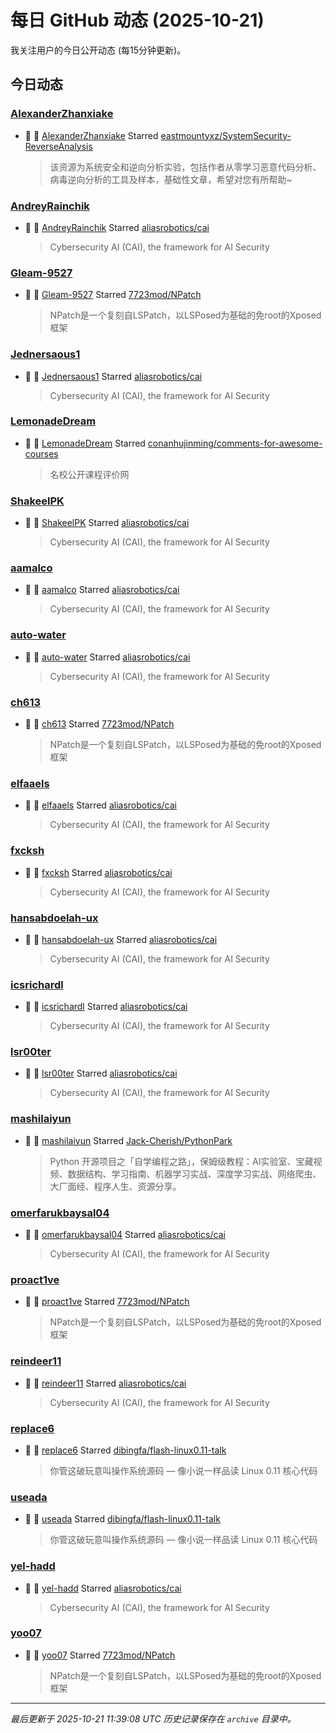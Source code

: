 # 每日 GitHub 动态 (2025-10-21)

我关注用户的今日公开动态 (每15分钟更新)。

## 今日动态

### [AlexanderZhanxiake](https://github.com/AlexanderZhanxiake)
- 🌟 👤 [AlexanderZhanxiake](https://github.com/AlexanderZhanxiake) Starred [eastmountyxz/SystemSecurity-ReverseAnalysis](https://github.com/eastmountyxz/SystemSecurity-ReverseAnalysis)
  > 该资源为系统安全和逆向分析实验，包括作者从零学习恶意代码分析、病毒逆向分析的工具及样本，基础性文章，希望对您有所帮助~

### [AndreyRainchik](https://github.com/AndreyRainchik)
- 🌟 👤 [AndreyRainchik](https://github.com/AndreyRainchik) Starred [aliasrobotics/cai](https://github.com/aliasrobotics/cai)
  > Cybersecurity AI (CAI), the framework for AI Security

### [Gleam-9527](https://github.com/Gleam-9527)
- 🌟 👤 [Gleam-9527](https://github.com/Gleam-9527) Starred [7723mod/NPatch](https://github.com/7723mod/NPatch)
  > NPatch是一个复刻自LSPatch，以LSPosed为基础的免root的Xposed框架

### [Jednersaous1](https://github.com/Jednersaous1)
- 🌟 👤 [Jednersaous1](https://github.com/Jednersaous1) Starred [aliasrobotics/cai](https://github.com/aliasrobotics/cai)
  > Cybersecurity AI (CAI), the framework for AI Security

### [LemonadeDream](https://github.com/LemonadeDream)
- 🌟 👤 [LemonadeDream](https://github.com/LemonadeDream) Starred [conanhujinming/comments-for-awesome-courses](https://github.com/conanhujinming/comments-for-awesome-courses)
  > 名校公开课程评价网

### [ShakeelPK](https://github.com/ShakeelPK)
- 🌟 👤 [ShakeelPK](https://github.com/ShakeelPK) Starred [aliasrobotics/cai](https://github.com/aliasrobotics/cai)
  > Cybersecurity AI (CAI), the framework for AI Security

### [aamalco](https://github.com/aamalco)
- 🌟 👤 [aamalco](https://github.com/aamalco) Starred [aliasrobotics/cai](https://github.com/aliasrobotics/cai)
  > Cybersecurity AI (CAI), the framework for AI Security

### [auto-water](https://github.com/auto-water)
- 🌟 👤 [auto-water](https://github.com/auto-water) Starred [aliasrobotics/cai](https://github.com/aliasrobotics/cai)
  > Cybersecurity AI (CAI), the framework for AI Security

### [ch613](https://github.com/ch613)
- 🌟 👤 [ch613](https://github.com/ch613) Starred [7723mod/NPatch](https://github.com/7723mod/NPatch)
  > NPatch是一个复刻自LSPatch，以LSPosed为基础的免root的Xposed框架

### [elfaaels](https://github.com/elfaaels)
- 🌟 👤 [elfaaels](https://github.com/elfaaels) Starred [aliasrobotics/cai](https://github.com/aliasrobotics/cai)
  > Cybersecurity AI (CAI), the framework for AI Security

### [fxcksh](https://github.com/fxcksh)
- 🌟 👤 [fxcksh](https://github.com/fxcksh) Starred [aliasrobotics/cai](https://github.com/aliasrobotics/cai)
  > Cybersecurity AI (CAI), the framework for AI Security

### [hansabdoelah-ux](https://github.com/hansabdoelah-ux)
- 🌟 👤 [hansabdoelah-ux](https://github.com/hansabdoelah-ux) Starred [aliasrobotics/cai](https://github.com/aliasrobotics/cai)
  > Cybersecurity AI (CAI), the framework for AI Security

### [icsrichardl](https://github.com/icsrichardl)
- 🌟 👤 [icsrichardl](https://github.com/icsrichardl) Starred [aliasrobotics/cai](https://github.com/aliasrobotics/cai)
  > Cybersecurity AI (CAI), the framework for AI Security

### [lsr00ter](https://github.com/lsr00ter)
- 🌟 👤 [lsr00ter](https://github.com/lsr00ter) Starred [aliasrobotics/cai](https://github.com/aliasrobotics/cai)
  > Cybersecurity AI (CAI), the framework for AI Security

### [mashilaiyun](https://github.com/mashilaiyun)
- 🌟 👤 [mashilaiyun](https://github.com/mashilaiyun) Starred [Jack-Cherish/PythonPark](https://github.com/Jack-Cherish/PythonPark)
  > Python 开源项目之「自学编程之路」，保姆级教程：AI实验室、宝藏视频、数据结构、学习指南、机器学习实战、深度学习实战、网络爬虫、大厂面经、程序人生、资源分享。

### [omerfarukbaysal04](https://github.com/omerfarukbaysal04)
- 🌟 👤 [omerfarukbaysal04](https://github.com/omerfarukbaysal04) Starred [aliasrobotics/cai](https://github.com/aliasrobotics/cai)
  > Cybersecurity AI (CAI), the framework for AI Security

### [proact1ve](https://github.com/proact1ve)
- 🌟 👤 [proact1ve](https://github.com/proact1ve) Starred [7723mod/NPatch](https://github.com/7723mod/NPatch)
  > NPatch是一个复刻自LSPatch，以LSPosed为基础的免root的Xposed框架

### [reindeer11](https://github.com/reindeer11)
- 🌟 👤 [reindeer11](https://github.com/reindeer11) Starred [aliasrobotics/cai](https://github.com/aliasrobotics/cai)
  > Cybersecurity AI (CAI), the framework for AI Security

### [replace6](https://github.com/replace6)
- 🌟 👤 [replace6](https://github.com/replace6) Starred [dibingfa/flash-linux0.11-talk](https://github.com/dibingfa/flash-linux0.11-talk)
  > 你管这破玩意叫操作系统源码 — 像小说一样品读 Linux 0.11 核心代码

### [useada](https://github.com/useada)
- 🌟 👤 [useada](https://github.com/useada) Starred [dibingfa/flash-linux0.11-talk](https://github.com/dibingfa/flash-linux0.11-talk)
  > 你管这破玩意叫操作系统源码 — 像小说一样品读 Linux 0.11 核心代码

### [yel-hadd](https://github.com/yel-hadd)
- 🌟 👤 [yel-hadd](https://github.com/yel-hadd) Starred [aliasrobotics/cai](https://github.com/aliasrobotics/cai)
  > Cybersecurity AI (CAI), the framework for AI Security

### [yoo07](https://github.com/yoo07)
- 🌟 👤 [yoo07](https://github.com/yoo07) Starred [7723mod/NPatch](https://github.com/7723mod/NPatch)
  > NPatch是一个复刻自LSPatch，以LSPosed为基础的免root的Xposed框架


---
*最后更新于 2025-10-21 11:39:08 UTC*
*历史记录保存在 `archive` 目录中。*
